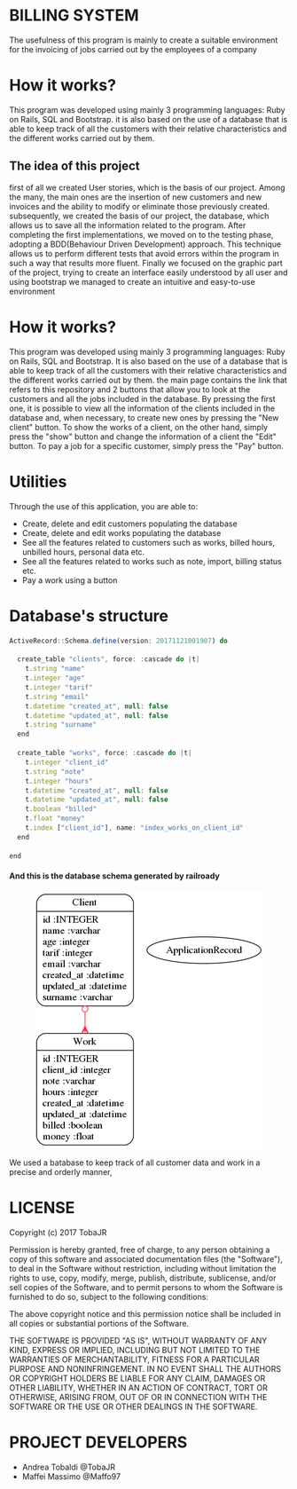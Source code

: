# BILLING SYSTEM
The usefulness of this program is mainly to create a suitable environment for the invoicing of jobs carried out by the employees of a company

# How it works?
This program was developed using mainly 3 programming languages: Ruby on Rails, SQL and Bootstrap.
it is also based on the use of a database that is able to keep track of all the customers with their relative characteristics and the different works carried out by them.
## The idea of this project

first of all we created User stories, which is the basis of our project. Among the many, the main ones are the insertion of new customers and new invoices and the ability to modify or eliminate those previously created.
subsequently, we created the basis of our project, the database, which allows us to save all the information related to the program.
After completing the first implementations, we moved on to the testing phase, adopting a BDD(Behaviour Driven Development) approach. This technique allows us to perform different tests that avoid errors within the program in such a way that results more fluent.
Finally we focused on the graphic part of the project, trying to create an interface easily understood by all user and using bootstrap we managed to create an intuitive and easy-to-use environment


# How it works?
This program was developed using mainly 3 programming languages: Ruby on Rails, SQL and Bootstrap.
It is also based on the use of a database that is able to keep track of all the customers with their relative characteristics and the different works carried out by them.
the main page contains the link that refers to this repository and 2 buttons that allow you to look at the customers and all the jobs included in the database. By pressing the first one, it is possible to view all the information of the clients included in the database and, when necessary, to create new ones by pressing the "New client" button. To show the works of a client, on the other hand, simply press the "show" button and change the information of a client the "Edit" button. To pay a job for a specific customer, simply press the "Pay" button.

# Utilities
Through the use of this application, you are able to:
- Create, delete and edit customers populating the database
- Create, delete and edit works populating the database
- See all the features related to customers such as works, billed hours, unbilled hours, personal data etc.
- See all the features related to works such as note, import, billing status etc.
- Pay a work using a button

# Database's structure
```javascript
ActiveRecord::Schema.define(version: 20171121001907) do

  create_table "clients", force: :cascade do |t|
    t.string "name"
    t.integer "age"
    t.integer "tarif"
    t.string "email"
    t.datetime "created_at", null: false
    t.datetime "updated_at", null: false
    t.string "surname"
  end

  create_table "works", force: :cascade do |t|
    t.integer "client_id"
    t.string "note"
    t.integer "hours"
    t.datetime "created_at", null: false
    t.datetime "updated_at", null: false
    t.boolean "billed"
    t.float "money"
    t.index ["client_id"], name: "index_works_on_client_id"
  end

end
```
#### And this is the database schema generated by railroady
 <p align="center">
  <img src="https://github.com/TobaJR/Ingegneria_sw2/blob/master/models.png">
</p>

We used a batabase to keep track of all customer data and work in a precise and orderly manner,

# LICENSE
Copyright (c) 2017 TobaJR

Permission is hereby granted, free of charge, to any person obtaining a copy
of this software and associated documentation files (the "Software"), to deal
in the Software without restriction, including without limitation the rights
to use, copy, modify, merge, publish, distribute, sublicense, and/or sell
copies of the Software, and to permit persons to whom the Software is
furnished to do so, subject to the following conditions:

The above copyright notice and this permission notice shall be included in all
copies or substantial portions of the Software.

THE SOFTWARE IS PROVIDED "AS IS", WITHOUT WARRANTY OF ANY KIND, EXPRESS OR
IMPLIED, INCLUDING BUT NOT LIMITED TO THE WARRANTIES OF MERCHANTABILITY,
FITNESS FOR A PARTICULAR PURPOSE AND NONINFRINGEMENT. IN NO EVENT SHALL THE
AUTHORS OR COPYRIGHT HOLDERS BE LIABLE FOR ANY CLAIM, DAMAGES OR OTHER
LIABILITY, WHETHER IN AN ACTION OF CONTRACT, TORT OR OTHERWISE, ARISING FROM,
OUT OF OR IN CONNECTION WITH THE SOFTWARE OR THE USE OR OTHER DEALINGS IN THE
SOFTWARE.


# PROJECT DEVELOPERS
- Andrea Tobaldi @TobaJR
- Maffei Massimo @Maffo97
